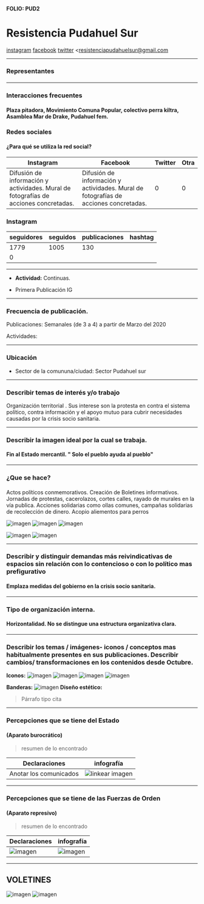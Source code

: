 #### FOLIO: PUD2	

# Resistencia Pudahuel Sur

[instagram](https://www.instagram.com/resistencia.psur/)
[facebook](https://www.facebook.com/Resistencia-Pudahuel-Sur-114173253456524)
[twitter]()
<resistenciapudahuelsur@gmail.com
>
---

### Representantes
####

---
### Interacciones frecuentes
#### Plaza pitadora, Movimiento Comuna Popular, colectivo perra kiltra, Asamblea Mar de Drake, Pudahuel fem.


### Redes sociales
#### ¿Para qué se utiliza la red social?
| Instagram | Facebook | Twitter | Otra 
|---|---|---|---|
|Difusión de información y actividades. Mural de fotografías de acciones concretadas.|Difusión de información y actividades. Mural de fotografías de acciones concretadas.|0| 0|

### **Instagram**
| seguidores | seguidos | publicaciones | hashtag 
|---|---|---|---|
|1779|	1005|	130
| 0

---

* **Actividad:**  Continuas.


* Primera Publicación IG

---
### Frecuencia de publicación.

Publicaciones: Semanales (de 3 a 4) a partir de Marzo del 2020


Actividades:

---
### Ubicación
* Sector de la comununa/ciudad: Sector Pudahuel sur


---
### Describir temas de interés y/o trabajo
Organización territorial . Sus interese son la protesta en contra el sistema político, contra información y el apoyo mutuo para cubrir necesidades causadas por la crisis socio sanitaria.

---
### Describir la imagen ideal por la cual se trabaja.
#### Fin al Estado mercantil. " Solo el pueblo ayuda al pueblo"


---
### ¿Que se hace?
#### 
Actos políticos conmemorativos. Creación de Boletines informativos. Jornadas de protestas, cacerolazos, cortes calles, rayado de murales en la vía publica. Acciones solidarias como ollas comunes, campañas solidarias de recolección de dinero.
Acopio aliementos para perros

![imagen](memoria.jpg)
![imagen](mural.jpg)
![imagen](solida.jpg)

![imagen](taller.jpg)
![imagen](tocata.jpg)


---
### Describir y distinguir demandas más reivindicativas de espacios sin relación con lo contencioso o con lo político mas prefigurativo
#### Emplaza medidas del gobierno en la crisis socio sanitaria.


---
### Tipo de organización interna.
#### Horizontalidad. No se distingue una estructura organizativa clara.

---
### Describir los temas / imágenes- iconos / conceptos mas habitualmente presentes en sus publicaciones. Describir cambios/ transformaciones en los contenidos desde Octubre.

**Iconos:**
![imagen](logo.jpg)
![imagen](logo2.jpg)
![imagen](mapuche.jpg)
![imagen](neco.jpg)

**Banderas:**
![imagen](protes.jpg)
**Diseño estético:**

> Párrafo tipo cita 

---
### Percepciones que se tiene del Estado
#### (Aparato burocrático)
> resumen de lo encontrado

| Declaraciones | infografía | 
|---|---|
|Anotar los comunicados | ![linkear imagen]() |

---
### Percepciones que se tiene de las Fuerzas de Orden
#### (Aparato represivo)
> resumen de lo encontrado

| Declaraciones | infografía | 
|---|---|
|![imagen](polis.jpg) | ![imagen]() |


---
## VOLETINES

![imagen](voletin.jpg)
![imagen](VOLETIN2.jpg)